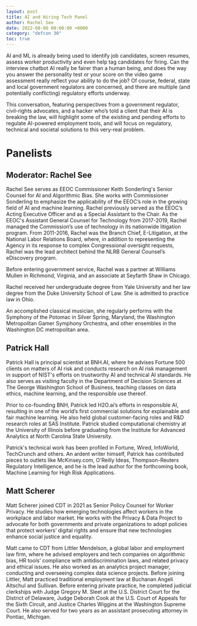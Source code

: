 ```yaml
---
layout: post
title: AI and Hiring Tech Panel
author: Rachel See
date: 2022-08-08 00:00:00 +0000
category: "defcon 30"
toc: true
---
```


AI and ML is already being used to identify job candidates, screen resumes, assess worker productivity and even help tag candidates for firing. Can the interview chatbot AI really be fairer than a human being, and does the way you answer the personality test or your score on the video game assessment really reflect your ability to do the job? Of course, federal, state and local government regulators are concerned, and there are multiple (and potentially conflicting) regulatory efforts underway. 

This conversation, featuring perspectives from a government regulator, civil-rights advocates, and a hacker who’s told a client that their AI is breaking the law, will highlight some of the existing and pending efforts to regulate AI-powered employment tools, and will focus on regulatory, technical and societal solutions to this very-real problem.

# Panelists

## Moderator: Rachel See

Rachel See serves as EEOC Commissioner Keith Sonderling's Senior Counsel for AI and Algorithmic Bias. She works with Commissioner Sonderling to emphasize the applicability of the EEOC’s role in the growing field of AI and machine learning. Rachel previously served as the EEOC’s Acting Executive Officer and as a Special Assistant to the Chair. As the EEOC's Assistant General Counsel for Technology from 2017-2019, Rachel managed the Commission’s use of technology in its nationwide litigation program. From 2011-2016, Rachel was the Branch Chief, E-Litigation, at the National Labor Relations Board, where, in addition to representing the Agency in its response to complex Congressional oversight requests, Rachel was the lead architect behind the NLRB General Counsel’s eDiscovery program.

Before entering government service, Rachel was a partner at Williams Mullen in Richmond, Virginia, and an associate at Seyfarth Shaw in Chicago.

Rachel received her undergraduate degree from Yale University and her law degree from the Duke University School of Law. She is admitted to practice law in Ohio.

An accomplished classical musician, she regularly performs with the Symphony of the Potomac in Silver Spring, Maryland, the Washington Metropolitan Gamer Symphony Orchestra, and other ensembles in the Washington DC metropolitan area.

## Patrick Hall

Patrick Hall is principal scientist at BNH.AI, where he advises Fortune 500 clients on matters of AI risk and conducts research on AI risk management in support of NIST's efforts on trustworthy AI and technical AI standards. He also serves as visiting faculty in the Department of Decision Sciences at The George Washington School of Business, teaching classes on data ethics, machine learning, and the responsible use thereof.

Prior to co-founding BNH, Patrick led H2O.ai’s efforts in responsible AI, resulting in one of the world’s first commercial solutions for explainable and fair machine learning. He also held global customer-facing roles and R&D research roles at SAS Institute. Patrick studied computational chemistry at the University of Illinois before graduating from the Institute for Advanced Analytics at North Carolina State University.

Patrick's technical work has been profiled in Fortune, Wired, InfoWorld, TechCrunch and others. An ardent writer himself, Patrick has contributed pieces to outlets like McKinsey.com, O'Reilly Ideas,  Thompson-Reuters Regulatory Intelligence, and he is the lead author for the forthcoming book, Machine Learning for High Risk Applications.

## Matt Scherer

Matt Scherer joined CDT in 2021 as Senior Policy Counsel for Worker Privacy. He studies how emerging technologies affect workers in the workplace and labor market. He works with the Privacy & Data Project to advocate for both governments and private organizations to adopt policies that protect workers’ digital rights and ensure that new technologies enhance social justice and equality.

Matt came to CDT from Littler Mendelson, a global labor and employment law firm, where he advised employers and tech companies on algorithmic bias, HR tools’ compliance with antidiscrimination laws, and related privacy and ethical issues. He also worked as an analytics project manager, conducting and overseeing complex data science projects. Before joining Littler, Matt practiced traditional employment law at Buchanan Angeli Altschul and Sullivan. Before entering private practice, he completed judicial clerkships with Judge Gregory M. Sleet at the U.S. District Court for the District of Delaware, Judge Deborah Cook at the U.S. Court of Appeals for the Sixth Circuit, and Justice Charles Wiggins at the Washington Supreme Court. He also served for two years as an assistant prosecuting attorney in Pontiac, Michigan.
